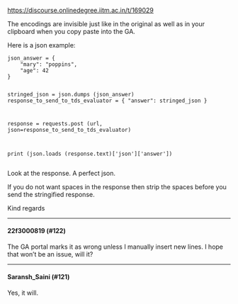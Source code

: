 https://discourse.onlinedegree.iitm.ac.in/t/169029

The encodings are invisible just like in the original as well as in your clipboard when you copy paste into the GA.</p>
<p>Here is a json example:</p>
<pre><code class="lang-auto">json_answer = {
    "mary": "poppins",
    "age": 42
}

stringed_json = json.dumps (json_answer)
response_to_send_to_tds_evaluator = {
"answer": stringed_json
}

response = requests.post (url, json=response_to_send_to_tds_evaluator)

print (json.loads (response.text)['json']['answer'])
</code></pre>
<p>Look at the response. A perfect json.<br/>
</p>
<p>If you do not want spaces in the response then strip the spaces before you send the stringified response.</p>
<p>Kind regards</p><hr>

<h4>22f3000819 (#122)</h4>
<p>The GA portal marks it as wrong unless I manually insert new lines. I hope that won’t be an issue, will it?</p><hr>

<h4>Saransh_Saini (#121)</h4>
<p>Yes, it will.